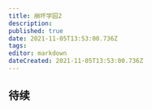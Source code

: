 ```yaml
---
title: 崩坏学园2
description: 
published: true
date: 2021-11-05T13:53:00.736Z
tags: 
editor: markdown
dateCreated: 2021-11-05T13:53:00.736Z
---
```


## 待续


